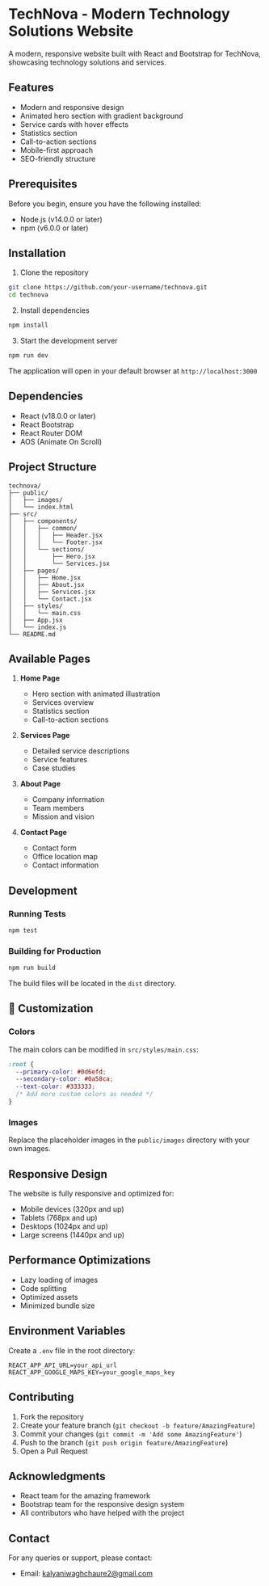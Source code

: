 # TechNova - Modern Technology Solutions Website

A modern, responsive website built with React and Bootstrap for TechNova, showcasing technology solutions and services.

##  Features

- Modern and responsive design
- Animated hero section with gradient background
- Service cards with hover effects
- Statistics section
- Call-to-action sections
- Mobile-first approach
- SEO-friendly structure

## Prerequisites

Before you begin, ensure you have the following installed:
- Node.js (v14.0.0 or later)
- npm (v6.0.0 or later)

## Installation

1. Clone the repository
```bash
git clone https://github.com/your-username/technova.git
cd technova
```

2. Install dependencies
```bash
npm install
```

3. Start the development server
```bash
npm run dev
```

The application will open in your default browser at `http://localhost:3000`

## Dependencies

- React (v18.0.0 or later)
- React Bootstrap
- React Router DOM
- AOS (Animate On Scroll)

## Project Structure

```
technova/
├── public/
│   ├── images/
│   └── index.html
├── src/
│   ├── components/
│   │   ├── common/
│   │   │   ├── Header.jsx
│   │   │   └── Footer.jsx
│   │   └── sections/
│   │       ├── Hero.jsx
│   │       └── Services.jsx
│   ├── pages/
│   │   ├── Home.jsx
│   │   ├── About.jsx
│   │   ├── Services.jsx
│   │   └── Contact.jsx
│   ├── styles/
│   │   └── main.css
│   ├── App.jsx
│   └── index.js
└── README.md
```

##  Available Pages

1. **Home Page**
   - Hero section with animated illustration
   - Services overview
   - Statistics section
   - Call-to-action sections

2. **Services Page**
   - Detailed service descriptions
   - Service features
   - Case studies

3. **About Page**
   - Company information
   - Team members
   - Mission and vision

4. **Contact Page**
   - Contact form
   - Office location map
   - Contact information

## Development

### Running Tests
```bash
npm test
```

### Building for Production
```bash
npm run build
```

The build files will be located in the `dist` directory.

## 🔧 Customization

### Colors
The main colors can be modified in `src/styles/main.css`:
```css
:root {
  --primary-color: #0d6efd;
  --secondary-color: #0a58ca;
  --text-color: #333333;
  /* Add more custom colors as needed */
}
```

### Images
Replace the placeholder images in the `public/images` directory with your own images.

## Responsive Design

The website is fully responsive and optimized for:
- Mobile devices (320px and up)
- Tablets (768px and up)
- Desktops (1024px and up)
- Large screens (1440px and up)

## Performance Optimizations

- Lazy loading of images
- Code splitting
- Optimized assets
- Minimized bundle size

##  Environment Variables

Create a `.env` file in the root directory:
```env
REACT_APP_API_URL=your_api_url
REACT_APP_GOOGLE_MAPS_KEY=your_google_maps_key
```

## Contributing

1. Fork the repository
2. Create your feature branch (`git checkout -b feature/AmazingFeature`)
3. Commit your changes (`git commit -m 'Add some AmazingFeature'`)
4. Push to the branch (`git push origin feature/AmazingFeature`)
5. Open a Pull Request

## Acknowledgments

- React team for the amazing framework
- Bootstrap team for the responsive design system
- All contributors who have helped with the project

## Contact

For any queries or support, please contact:
- Email: kalyaniwaghchaure2@gmail.com


